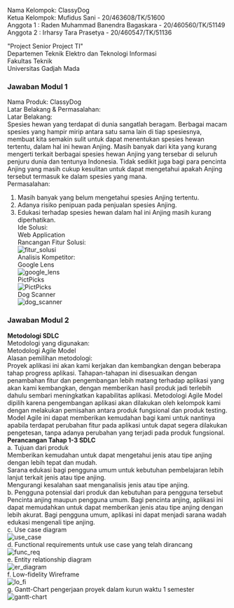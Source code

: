 Nama Kelompok: ClassyDog  
Ketua Kelompok: Mufidus Sani - 20/463608/TK/51600  
Anggota 1 : Raden Muhammad Banendra Bagaskara - 20/460560/TK/51149  
Anggota 2 : Irharsy Tara Prasetya - 20/460547/TK/51136  
  
"Project Senior Project TI"  
Departemen Teknik Elektro dan Teknologi Informasi  
Fakultas Teknik  
Universitas Gadjah Mada  
  
### Jawaban Modul 1  
Nama Produk: ClassyDog  
Latar Belakang & Permasalahan:  
Latar Belakang:  
Spesies hewan yang terdapat di dunia sangatlah beragam. Berbagai macam spesies yang hampir mirip antara satu sama lain di tiap spesiesnya, membuat kita semakin sulit untuk dapat menentukan spesies hewan tertentu, dalam hal ini hewan Anjing. Masih banyak dari kita yang kurang mengerti terkait berbagai spesies hewan Anjing yang tersebar di seluruh penjuru dunia dan tentunya Indonesia. Tidak sedikit juga bagi para pencinta Anjing yang masih cukup kesulitan untuk dapat mengetahui apakah Anjing tersebut termasuk ke dalam spesies yang mana.  
Permasalahan:  
1. Masih banyak yang belum mengetahui spesies Anjing tertentu.  
2. Adanya risiko penipuan pada penjualan spesies Anjing.  
3. Edukasi terhadap spesies hewan dalam hal ini Anjing masih kurang diperhatikan.  
Ide Solusi:  
Web Application  
Rancangan Fitur Solusi:  
![fitur_solusi](https://github.com/mufidussani/classydog/blob/main/docs/image/rancangan_fitur.png?raw=true)  
Analisis Kompetitor:  
Google Lens  
![google_lens](https://github.com/mufidussani/classydog/blob/main/docs/image/google_lens.png?raw=true)  
PictPicks  
![PictPicks](https://github.com/mufidussani/classydog/blob/main/docs/image/pictpicks.png?raw=true)  
Dog Scanner  
![dog_scanner](https://github.com/mufidussani/classydog/blob/main/docs/image/dog_scanner.png?raw=true)  
  
### Jawaban Modul 2  
__Metodologi SDLC__  
Metodologi yang digunakan:  
Metodologi Agile Model  
Alasan pemilihan metodologi:  
Proyek aplikasi ini akan kami kerjakan dan kembangkan dengan beberapa tahap progress aplikasi. Tahapan-tahapan ini disesuaikan dengan penambahan fitur dan pengembangan lebih matang terhadap aplikasi yang akan kami kembangkan, dengan memberikan hasil produk jadi terlebih dahulu sembari meningkatkan kapabilitas aplikasi. Metodologi Agile Model dipilih karena pengembangan aplikasi akan dilakukan oleh kelompok kami dengan melakukan pemisahan antara produk fungsional dan produk testing. Model Agile ini dapat memberikan kemudahan bagi kami untuk nantinya apabila terdapat perubahan fitur pada aplikasi untuk dapat segera dilakukan pengetesan, tanpa adanya perubahan yang terjadi pada produk fungsional.  
__Perancangan Tahap 1-3 SDLC__  
a. Tujuan dari produk  
Memberikan kemudahan untuk dapat mengetahui jenis atau tipe anjing dengan lebih tepat dan mudah.  
Sarana edukasi bagi pengguna umum untuk kebutuhan pembelajaran lebih lanjut terkait jenis atau tipe anjing.  
Mengurangi kesalahan saat menganalisis jenis atau tipe anjing.  
b. Pengguna potensial dari produk dan kebutuhan para pengguna tersebut  
Pencinta anjing maupun pengguna umum. Bagi pencinta anjing, aplikasi ini dapat memudahkan untuk dapat memberikan jenis atau tipe anjing dengan lebih akurat. Bagi pengguna umum, aplikasi ini dapat menjadi sarana wadah edukasi mengenali tipe anjing.  
c. Use case diagram  
![use_case](https://github.com/mufidussani/classydog/blob/main/docs/image/dog_scanner.png?raw=true)  
d. Functional requirements untuk use case yang telah dirancang  
![func_req](https://github.com/mufidussani/classydog/blob/main/docs/image/dog_scanner.png?raw=true)  
e. Entity relationship diagram  
![er_diagram](https://github.com/mufidussani/classydog/blob/main/docs/image/dog_scanner.png?raw=true)  
f. Low-fidelity Wireframe  
![lo_fi](https://github.com/mufidussani/classydog/blob/main/docs/image/dog_scanner.png?raw=true)  
g. Gantt-Chart pengerjaan proyek dalam kurun waktu 1 semester  
![gantt-chart](https://github.com/mufidussani/classydog/blob/main/docs/image/dog_scanner.png?raw=true)  